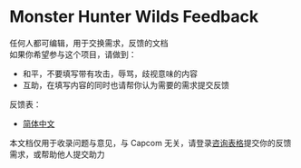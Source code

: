 # Monster Hunter Wilds Feedback
任何人都可编辑，用于交换需求，反馈的文档  
如果你希望参与这个项目，请做到：  
- 和平，不要填写带有攻击，辱骂，歧视意味的内容
- 互助，在填写内容的同时也请帮你认为需要的需求提交反馈

  
反馈表：  
- [简体中文](https://github.com/lvyin555/mhwsfeedback/blob/main/cn.md)  

本文档仅用于收录问题与意见，与 Capcom 无关，请登录[咨询表格](https://www.monsterhunter.com/support/wilds/zh-hans/form/consent)提交你的反馈需求，或帮助他人提交助力

